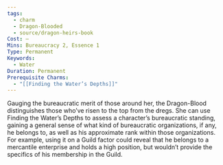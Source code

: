 ```yaml
---
tags:
  - charm
  - Dragon-Blooded
  - source/dragon-heirs-book
Cost: —
Mins: Bureaucracy 2, Essence 1
Type: Permanent
Keywords:
  - Water
Duration: Permanent
Prerequisite Charms:
  - "[[Finding the Water’s Depths]]"
---
```

Gauging the bureaucratic merit of those around her, the Dragon-Blood distinguishes those who’ve risen to the top from the dregs. She can use Finding the Water’s Depths to assess a character’s bureaucratic standing, gaining a general sense of what kind of bureaucratic organizations, if any, he belongs to, as well as his approximate rank within those organizations. For example, using it on a Guild factor could reveal that he belongs to a mercantile enterprise and holds a high position, but wouldn’t provide the specifics of his membership in the Guild.